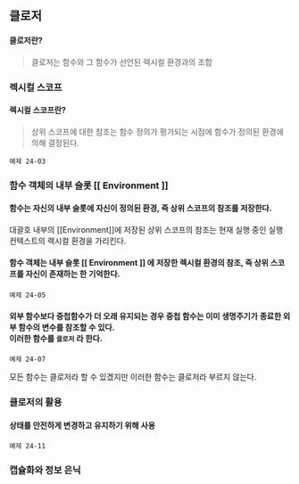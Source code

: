 ## 클로저


#### 클로저란?
> 클로저는 함수와 그 함수가 선언된 렉시컬 환경과의 조합


### 렉시컬 스코프

#### 렉시컬 스코프란?
> 상위 스코프에 대한 참조는 함수 정의가 평가되는 시점에 함수가 정의된 환경에 의해 결정된다.

```
예제 24-03
```

### 함수 객체의 내부 슬롯 [[ Environment ]]

#### 함수는 자신의 내부 슬롯에 자신이 정의된 환경, 즉 상위 스코프의 참조를 저장한다.

대괄호 내부의 [[Environment]]에 저장된 상위 스코프의 참조는 현재 실행 중인 실행 컨텍스트의 렉시컬 환경을 가리킨다.

#### 함수 객체는 내부 슬롯 [[ Environment ]] 에 저장한 렉시컬 환경의 참조, 즉 상위 스코프를 자신이 존재하는 한 기억한다.

```
예제 24-05
```

#### 외부 함수보다 중첩함수가 더 오래 유지되는 경우 중첩 함수는 이미 생명주기가 종료한 외부 함수의 변수를 참조할 수 있다. <br/> 이러한 함수를 ``` 클로저 ``` 라 한다.

```
예제 24-07
```
모든 함수는 클로저라 할 수 있겠지만 이러한 함수는 클로저라 부르지 않는다.


### 클로저의 활용

#### 상태를 안전하게 변경하고 유지하기 위해 사용
```
예제 24-11
```

### 캡슐화와 정보 은닉





